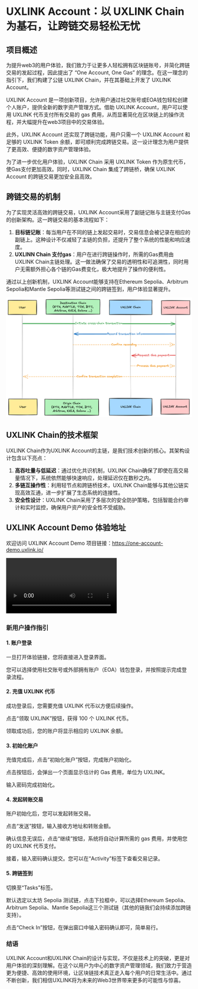 # UXLINK Account：以 UXLINK Chain 为基石，让跨链交易轻松无忧

## 项目概述

为提升web3的用户体验，我们致力于让更多人轻松拥有区块链账号，并简化跨链交易的发起过程，因此提出了 “One Account, One Gas” 的理念。在这一理念的指引下，我们构建了公链 UXLINK Chain，并在其基础上开发了 UXLINK Account。

UXLINK Account 是一项创新项目，允许用户通过社交账号或EOA钱包轻松创建个人账户，提供全新的数字资产管理方式。借助 UXLINK Account，用户可以使用 UXLINK 代币支付所有交易的 gas 费用，从而显著简化在区块链上的操作流程，并大幅提升在web3项目中的交易体验。

此外，UXLINK Account 还实现了跨链功能，用户只需一个 UXLINK Account 和足够的 UXLINK Token 余额，即可顺利完成跨链交易。这一设计理念为用户提供了更高效、便捷的数字资产管理体验。

为了进一步优化用户体验，UXLINK Chain 采用 UXLINK Token 作为原生代币，使Gas支付更加高效。同时，UXLINK Chain 集成了跨链桥，确保 UXLINK Account 的跨链交易更加安全且高效。

## 跨链交易的机制

为了实现灵活高效的跨链交易，UXLINK Account采用了副链记账与主链支付Gas的创新架构。这一跨链交易的基本流程如下：

1. **目标链记账**：每当用户在不同的链上发起交易时，交易信息会被记录在相应的副链上。这种设计不仅减轻了主链的负担，还提升了整个系统的性能和响应速度。
2. **UXLINN Chain 支付gas**：用户在进行跨链操作时，所需的Gas费用由UXLINK Chain主链处理。这一做法确保了交易的透明性和可追溯性，同时用户无需额外担心各个链的Gas费变化，极大地提升了操作的便利性。

通过以上创新机制，UXLINK Account能够支持在Ethereum Sepolia、Arbitrum Sepolia和Mantle Sepolia等测试链之间的跨链签到，用户体验显著提升。

![Cross Chain](../../public/images/UXLINK-Account-Cross-Chain.png)

## UXLINK Chain的技术框架

UXLINK Chain作为UXLINK Account的主链，是我们技术创新的核心。其架构设计包含以下亮点：

1. **高吞吐量与低延迟**：通过优化共识机制，UXLINK Chain确保了即使在高交易量情况下，系统依然能够快速响应，处理延迟仅在数秒之内。
2. **多链互操作性**：利用轻节点和跨链桥技术，UXLINK Chain能够与其他公链实现高效互通，进一步扩展了生态系统的连接性。
3. **安全性设计**：UXLINK Chain采用了多层次的安全防护策略，包括智能合约审计和实时监控，确保用户资产的安全性不受威胁。


## UXLINK Account Demo 体验地址
欢迎访问 UXLINK Account Demo 项目链接：https://one-account-demo.uxlink.io/

<video controls src="../../public/video/UXLINK-Account-Cross-Chain.mp4" title="UXLINK Account Cross Chain"></video>

### 新用户操作指引
#### 1. 账户登录
一旦打开体验链接，您将直接进入登录界面。

您可以选择使用社交账号或外部拥有账户（EOA）钱包登录，并按照提示完成登录流程。

#### 2. 充值 UXLINK 代币
成功登录后，您需要充值 UXLINK 代币以方便后续操作。

点击“领取 UXLINK”按钮，获得 100 个 UXLINK 代币。

领取成功后，您的账户将显示相应的 UXLINK 余额。

#### 3. 初始化账户
充值完成后，点击“初始化账户”按钮，完成账户初始化。

点击按钮后，会弹出一个页面显示估计的 Gas 费用，单位为 UXLINK。

输入密码完成初始化。

#### 4. 发起转账交易
账户初始化后，您可以发起转账交易。

点击“发送”按钮，输入接收方地址和转账金额。

确认信息无误后，点击“继续”按钮，系统将自动计算所需的 gas 费用，并使用您的 UXLINK 代币支付。

接着，输入密码确认提交。您可以在“Activity”标签下查看交易记录。

#### 5. 跨链签到
切换至“Tasks”标签。

默认选定以太坊 Sepolia 测试链，点击下拉框中，可以选择Ethereum Sepolia、Arbitrum Sepolia、Mantle Sepolia这三个测试链（其他的链我们会持续添加跨链支持）。

点击“Check In”按钮，在弹出窗口中输入密码确认即可，简单易行。

### 结语

UXLINK Account和UXLINK Chain的设计与实现，不仅是技术上的突破，更是对用户体验的深刻理解。在这个以用户为中心的数字资产管理领域，我们致力于营造更为便捷、高效的使用环境，让区块链技术真正走入每个用户的日常生活中。通过不断创新，我们相信UXLINK将为未来的Web3世界带来更多的可能性与惊喜。